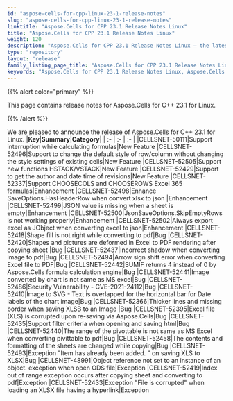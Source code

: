 ```yaml
---
id: "aspose-cells-for-cpp-linux-23-1-release-notes"
slug: "aspose-cells-for-cpp-linux-23-1-release-notes"
linktitle: "Aspose.Cells for CPP 23.1 Release Notes Linux"
title: "Aspose.Cells for CPP 23.1 Release Notes Linux"
weight: 120
description: "Aspose.Cells for CPP 23.1 Release Notes Linux – the latest enhancements, new features, and fixes."
type: "repository"
layout: "release"
family_listing_page_title: "Aspose.Cells for CPP 23.1 Release Notes Linux"
keywords: "Aspose.Cells for CPP 23.1 Release Notes Linux, Aspose.Cells for CPP 23.1 Linux updates and fixes"
---
```


{{% alert color="primary" %}}

This page contains release notes for Aspose.Cells for C++ 23.1 for Linux.

{{% /alert %}}

We are pleased to announce the release of Aspose.Cells for C++ 23.1 for Linux.
|**Key**|**Summary**|**Category**|
| :- | :- | :- |
|CELLSNET-50111|Support interruption while calculating formulas|New Feature
|CELLSNET-52496|Support to change the default style of row/column without changing the style settings of existing cells|New Feature
|CELLSNET-52505|Support new functions HSTACK/VSTACK|New Feature
|CELLSNET-52429|Support to get the author and date time of revisions|New Feature
|CELLSNET-52337|Support CHOOSECOLS and CHOOSEROWS Excel 365 formulas|Enhancement
|CELLSNET-52498|Enhance SaveOptions.HasHeaderRow when convert xlsx to json |Enhancement
|CELLSNET-52499|JSON value is missing when a sheet is empty|Enhancement
|CELLSNET-52500|JsonSaveOptions.SkipEmptyRows is not working properly|Enhancement
|CELLSNET-52502|Always export excel as JObject when converting excel to json|Enhancement
|CELLSNET-52418|Shape fill is not right while converting to pdf|Bug
|CELLSNET-52420|Shapes and pictures are deformed in Excel to PDF rendering after copying sheet |Bug
|CELLSNET-52437|Incorrect shadow when converting image  to pdf|Bug
|CELLSNET-52494|Arrow sign shift error when converting Excel file to PDF|Bug
|CELLSNET-52442|SUMIF returns 4 instead of 0 by Aspose.Cells formula calculation engine|Bug
|CELLSNET-52441|Image converted by chart is not same as MS excel|Bug
|CELLSNET-52486|Security Vulnerability - CVE-2021-24112|Bug
|CELLSNET-52410|Image to SVG - Text is overlapped for the horizontal bar for Date labels of the chart image|Bug
|CELLSNET-52366|Thicker lines and missing border when saving XLSB to an Image |Bug
|CELLSNET-52395|Excel file (XLS) is corrupted upon re-saving via Aspose.Cells|Bug
|CELLSNET-52435|Support filter criteria when opening and saving html|Bug
|CELLSNET-52440|The range of the pivottable is not same as MS Excel when converting pivittable to pdf|Bug
|CELLSNET-52458|The contents and formatting of the sheets are changed while copying|Bug
|CELLSNET-52493|Exception "Item has already been added. " on saving XLS to XLSX|Bug
|CELLSNET-48991|Object reference not set to an instance of an object. exception when open ODS file|Exception
|CELLSNET-52419|Index out of range exception occurs after copying sheet and converting to pdf|Exception
|CELLSNET-52433|Exception "File is corrupted" when loading an XLSX file having a hyperlink|Exception
